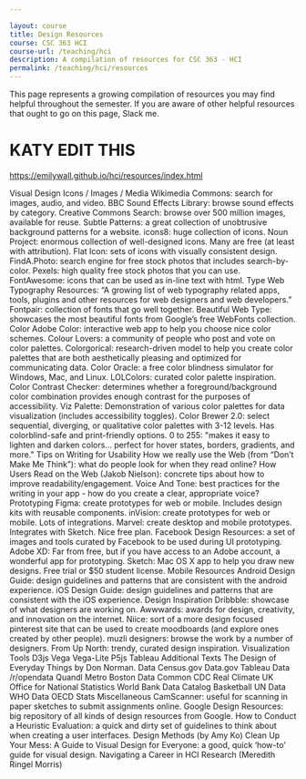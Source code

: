 ```yaml
---

layout: course
title: Design Resources
course: CSC 363 HCI
course-url: /teaching/hci
description: A compilation of resources for CSC 363 - HCI
permalink: /teaching/hci/resources
---
```


This page represents a growing compilation of resources you may find helpful throughout the semester. If you are aware of other helpful resources that ought to go on this page, Slack me.
# KATY EDIT THIS 
https://emilywall.github.io/hci/resources/index.html

Visual Design Icons / Images / Media
Wikimedia Commons: search for images, audio, and video.
BBC Sound Effects Library: browse sound effects by category.
Creative Commons Search: browse over 500 million images, available for reuse.
Subtle Patterns: a great collection of unobtrusive background patterns for a website.
icons8: huge collection of icons.
Noun Project: enormous collection of well-designed icons. Many are free (at least with attribution).
Flat Icon: sets of icons with visually consistent design.
FindA.Photo: search engine for free stock photos that includes search-by-color.
Pexels: high quality free stock photos that you can use.
FontAwesome: icons that can be used as in-line text with html.
Type
Web Typography Resources: “A growing list of web typography related apps, tools, plugins and other resources for web designers and web developers.”
Fontpair: collection of fonts that go well together.
Beautiful Web Type: showcases the most beautiful fonts from Google’s free WebFonts collection.
Color
Adobe Color: interactive web app to help you choose nice color schemes.
Colour Lovers: a community of people who post and vote on color palettes.
Colorgorical: research-driven model to help you create color palettes that are both aesthetically pleasing and optimized for communicating data.
Color Oracle: a free color blindness simulator for Windows, Mac, and Linux.
LOLColors: curated color palette inspiration.
Color Contrast Checker: determines whether a foreground/background color combination provides enough contrast for the purposes of accessibility.
Viz Palette: Demonstration of various color palettes for data visualization (includes accessibility toggles).
Color Brewer 2.0: select sequential, diverging, or qualitative color palettes with 3-12 levels. Has colorblind-safe and print-friendly options.
0 to 255: "makes it easy to lighten and darken colors... perfect for hover states, borders, gradients, and more."
Tips on Writing for Usability
How we really use the Web (from “Don’t Make Me Think”): what do people look for when they read online?
How Users Read on the Web (Jakob Nielson): concrete tips about how to improve readability/engagement.
Voice And Tone: best practices for the writing in your app - how do you create a clear, appropriate voice?
Prototyping
Figma: create prototypes for web or mobile. Includes design kits with reusable components.
inVision: create prototypes for web or mobile. Lots of integrations.
Marvel: create desktop and mobile prototypes. Integrates with Sketch. Nice free plan.
Facebook Design Resources: a set of images and tools curated by Facebook to be used during UI prototyping.
Adobe XD: Far from free, but if you have access to an Adobe account, a wonderful app for prototyping.
Sketch: Mac OS X app to help you draw new designs. Free trial or $50 student license.
Mobile Resources
Android Design Guide: design guidelines and patterns that are consistent with the android experience.
iOS Design Guide: design guidelines and patterns that are consistent with the iOS experience.
Design Inspiration
Dribbble: showcase of what designers are working on.
Awwwards: awards for design, creativity, and innovation on the internet.
Niice: sort of a more design focused pinterest site that can be used to create moodboards (and explore ones created by other people).
muzli designers: browse the work by a number of designers.
From Up North: trendy, curated design inspiration.
Visualization Tools
D3js
Vega
Vega-Lite
P5js
Tableau
Additional Texts
The Design of Everyday Things by Don Norman.
Data
Census.gov
Data.gov
Tableau Data
/r/opendata
Quandl
Metro Boston Data Common
CDC
Real Climate
UK Office for National Statistics
World Bank Data Catalog
Basketball
UN Data
WHO Data
OECD Stats
Miscellaneous
CamScanner: useful for scanning in paper sketches to submit assignments online.
Google Design Resources: big repository of all kinds of design resources from Google.
How to Conduct a Heuristic Evaluation: a quick and dirty set of guidelines to think about when creating a user interfaces.
Design Methods (by Amy Ko)
Clean Up Your Mess: A Guide to Visual Design for Everyone: a good, quick ‘how-to’ guide for visual design.
Navigating a Career in HCI Research (Meredith Ringel Morris)
